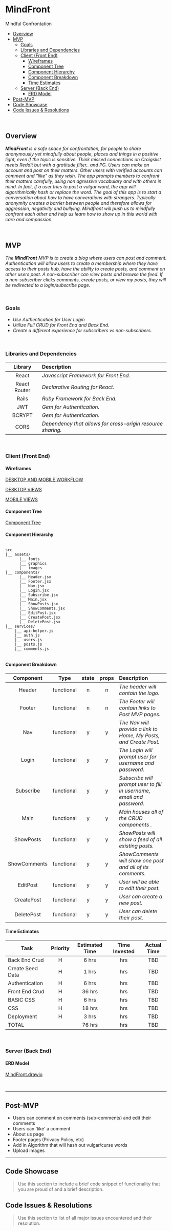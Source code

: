 # MindFront
Mindful Confrontation

- [Overview](#overview)
- [MVP](#mvp)
  - [Goals](#goals)
  - [Libraries and Dependencies](#libraries-and-dependencies)
  - [Client (Front End)](#client-front-end)
    - [Wireframes](#wireframes)
    - [Component Tree](#component-tree)
    - [Component Hierarchy](#component-hierarchy)
    - [Component Breakdown](#component-breakdown)
    - [Time Estimates](#time-estimates)
  - [Server (Back End)](#server-back-end)
    - [ERD Model](#erd-model)
- [Post-MVP](#post-mvp)
- [Code Showcase](#code-showcase)
- [Code Issues & Resolutions](#code-issues--resolutions)

<br>

## Overview

_**MindFront** is a safe space for confrontation, for people to share anonymously yet mindfully about people, places and things in a positive light, even if the topic is sensitive. Think missed connections on Craigslist meets Reddit but with a gratitude filter.. and PG. Users can make an account and post on their matters. Other users with verified accounts can comment and "like" as they wish. The app prompts members to confront their matters carefully, using non agressive vocabulary and with others in mind. In fact, if a user tries to post a vulgar word, the app will algorithmically hash or replace the word. The goal of this app is to start a conversation about how to have converations with strangers. Typically anonymity creates a barrier between people and therefore allows for aggression, negativity and bullying. Mindfront will push us to mindfully confront each other and help us learn how to show up in this world with care and compassion._

<br>

## MVP

_The **MindFront** MVP is to create a blog where users can post and comment. Authentication will allow users to create a membership where they have access to their posts hub, have the ability to create posts, and comment on other users post. A non-subscriber can view posts and browse the feed. If a non-subscriber clicks comments, create posts, or view my posts, they will be redirected to a login/subscribe page._

<br>

### Goals

- _Use Authentication for User Login_ 
- _Utilize Full CRUD for Front End and Back End._
- _Create a different experience for subscribers vs non-subscribers._

<br>

### Libraries and Dependencies


|     Library      | Description                                |
| :--------------: | :----------------------------------------- |
|      React       | _Javascript Framework for Front End._ |
|   React Router   | _Declarative Routing for React._ |
|      Rails       | _Ruby Framework for Back End._ |
|      JWT         | _Gem for Authentication._ |
|      BCRYPT      | _Gem for Authentication._ |
|      CORS        | _Dependency that allows for cross-origin resource sharing._ |


<br>

### Client (Front End)

#### Wireframes

[DESKTOP AND MOBILE WORKFLOW](https://whimsical.com/GmUN8HzwvVSPJFLTLS1hNm)

[DESKTOP VIEWS](https://wireframe.cc/n6vsxS)

[MOBILE VIEWS](https://wireframe.cc/wSuIbt)


#### Component Tree

 [Component Tree](https://whimsical.com/P24TDNVenaNqWEGJzESByF)

#### Component Hierarchy 

``` structure

src
|__ assets/
      |__ fonts
      |__ graphics
      |__ images
|__ components/
      |__ Header.jsx
      |__ Footer.jsx
      |__ Nav.jsx
      |__ Login.jsx
      |__ Subscribe.jsx
      |__ Main.jsx
      |__ ShowPosts.jsx
      |__ ShowComments.jsx
      |__ EditPost.jsx
      |__ CreatePost.jsx
      |__ DeletePost.jsx
|__ services/
    |__ api-helper.js
    |__ auth.js
    |__ users.js
    |__ posts.js
    |__ comments.js
  

```

#### Component Breakdown


|  Component    |    Type    | state | props | Description                                                      |
| :----------:  | :--------: | :---: | :---: | :--------------------------------------------------------------- |
|    Header     | functional |   n   |   n   | _The header will contain the logo._                              |
|    Footer     | functional |   n   |   n   | _The Footer will contain links to Post MVP pages._                 |
|     Nav       | functional |   y   |   y   | _The Nav will provide a link to Home, My Posts, and Create Post._ |
|     Login     | functional |   y   |   y   | _The Login will prompt user for username and password._          |
|   Subscribe   | functional |   y   |   y   | _Subscribe will prompt user to fill in username, email and password._ |
|     Main      | functional |   y   |   y   | _Main houses all of the CRUD components  ._ |
|   ShowPosts   | functional |   y   |   y   | _ShowPosts will show a feed of all existing posts._ |
|  ShowComments | functional |   y   |   y   | _ShowComments will show one post and all of its comments._ |
|    EditPost   | functional |   y   |   y   | _User will be able to edit their post._ |
|   CreatePost  | functional |   y   |   y   | _User can create a new post._ |
|   DeletePost  | functional |   y   |   y   | _User can delete their post._ |

#### Time Estimates


| Task             | Priority | Estimated Time | Time Invested | Actual Time |
| -----------------| :------: | :------------: | :-----------: | :---------: |
| Back End Crud    |    H     |     6 hrs      |      hrs     |     TBD     |
| Create Seed Data |    H     |     1 hrs      |      hrs     |     TBD     |
| Authentication   |    H     |     6 hrs      |      hrs     |     TBD     |
| Front End Crud   |    H     |     36 hrs     |      hrs     |     TBD     |
| BASIC CSS        |    H     |     6 hrs      |      hrs     |     TBD     |
| CSS              |    H     |     18 hrs     |      hrs     |     TBD     |
| Deployment       |    H     |     3 hrs      |      hrs     |     TBD     |
| TOTAL            |          |     76 hrs     |      hrs     |     TBD     |


<br>

### Server (Back End)

#### ERD Model

[MindFront.drawio](https://app.diagrams.net/#G15nRzgsPnjZAk7tmzwszHhERUZPKWsI8Q)

<br>

***

## Post-MVP

- Users can comment on comments (sub-comments) and edit their comments
- Users can 'like' a comment
- About us page
- Footer pages (Privacy Policy, etc)
- Add in Algorithm that will hash out vulgar/curse words
- Upload images

***

## Code Showcase

> Use this section to include a brief code snippet of functionality that you are proud of and a brief description.

## Code Issues & Resolutions

> Use this section to list of all major issues encountered and their resolution.
